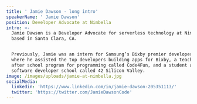 ```yaml
---
title: ' Jamie Dawson - long intro'
speakerName: ' Jamie Dawson'
position: Developer Advocate at Nimbella
intro: >-
  Jamie Dawson is a Developer Advocate for serverless technology at Nimbella
  based in Santa Clara, CA.


  Previously, Jamie was an intern for Samsung’s Bixby premier developer program
  where he assisted the top developers building apps for Bixby, a teacher for an
  after school program for programming called Code4Fun, and a student at a
  software developer school called 42 Silicon Valley.
image: /images/uploads/jamie-at-nimbella.jpg
socialMedia:
  linkedin: 'https://www.linkedin.com/in/jamie-dawson-205351113/'
  twitter: 'https://twitter.com/JamieDawsonCode'
---
```


